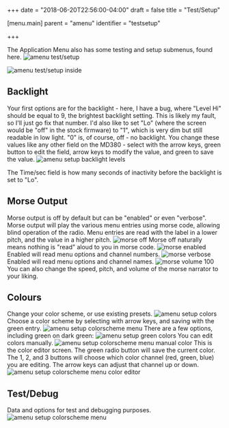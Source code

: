 +++
date = "2018-06-20T22:56:00-04:00"
draft = false
title = "Test/Setup"

[menu.main]
parent = "amenu"
identifier = "testsetup"

+++

The Application Menu also has some testing and setup submenus, found here.
![amenu test/setup](amenu_test_setup.bmp)

![amenu test/setup inside](amenu_test_setup_inside.bmp)


Backlight
---------
Your first options are for the backlight - here, I have a bug, where "Level Hi" should be equal to 9, the brightest backlight setting. This is likely my fault, so I'll just go fix that number. I'd also like to set "Lo" (where the screen would be "off" in the stock firmware) to "1", which is very dim but still readable in low light. "0" is, of course, off - no backlight. You change these values like any other field on the MD380 - select with the arrow keys, green button to edit the field, arrow keys to modify the value, and green to save the value.
![amenu setup backlight levels](amenu_setup_backlight_levels.bmp)

The Time/sec field is how many seconds of inactivity before the backlight is set to "Lo".


Morse Output
------------
Morse output is off by default but can be "enabled" or even "verbose". Morse output will play the various menu entries using morse code, allowing blind operation of the radio.
Menu entries are read with the label in a lower pitch, and the value in a higher pitch.
![morse off](morse_off.bmp)
Morse off naturally means nothing is "read" aloud to you in morse code.
![morse enabled](morse_enabled.bmp)
Enabled will read menu options and channel numbers.
![morse verbose](morse_verbose.bmp)
Enabled will read menu options and channel names.
![morse volume 100](morse_volume_100.bmp)
You can also change the speed, pitch, and volume of the morse narrator to your liking.

Colours
-------
Change your color scheme, or use existing presets.
![amenu setup colors](amenu_setup_colors.bmp)
Choose a color scheme by selecting with arrow keys, and saving with the green entry.
![amenu setup colorscheme menu](amenu_setup_colors_menu.bmp)
There are a few options, including green on dark green:
![amenu setup green colors](amenu_setup_green_color.bmp)
You can edit colors manually. 
![amenu setup colorscheme menu manual color](amenu_setup_green_color_manual.bmp)
This is the color editor screen. 
The green radio button will save the current color.
The 1, 2, and 3 buttons will choose which color channel (red, green, blue) you are editing.
The arrow keys can adjust that channel up or down.
![amenu setup colorscheme menu color editor](color_editor.bmp)


Test/Debug
----------
Data and options for test and debugging purposes.
![amenu setup colorscheme menu](amenu_setup_green_color_test_debug.bmp)
